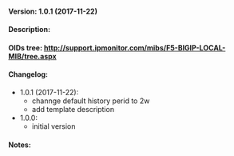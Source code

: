 #### Version: 1.0.1 (2017-11-22)

#### Description:

#### OIDs tree: http://support.ipmonitor.com/mibs/F5-BIGIP-LOCAL-MIB/tree.aspx

#### Changelog:
- 1.0.1 (2017-11-22):
  - channge default history perid to 2w
  - add template description
- 1.0.0:
  - initial version

#### Notes:

